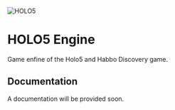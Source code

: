 ![HOLO5](https://client.holo5.co/holo-logo.99959bf5.png)
# HOLO5 Engine

Game enfine of the Holo5 and Habbo Discovery game.

## Documentation
A documentation will be provided soon.
